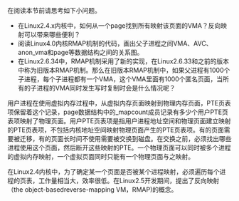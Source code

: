 在阅读本节前请思考如下小问题。

- 在Linux2.4.x内核中，如何从一个page找到所有映射该页面的VMA？反向映射可以带来哪些便利？
- 阅读Linux4.0内核RMAP机制的代码，画出父子进程之间VMA、AVC、anon_vma和page等数据结构之间的关系图。
- 在Linux2.6.34中，RMAP机制采用了新的实现，在Linux2.6.33和之前的版本中称为旧版本RMAP机制。那么在旧版本RMAP机制中，如果父进程有1000个子进程，每个子进程都有一个VMA，这个VMA里面有1000个匿名页面，当所有的子进程的VMA同时发生写时复制时会是什么情况呢？

用户进程在使用虚拟内存过程中，从虚拟内存页面映射到物理内存页面，PTE页表项保留着这个记录，page数据结构中的_mapcount成员记录有多少个用户PTE页表项映射了物理页面。用户PTE页表项是指用户进程地址空间和物理页面建立映射的PTE页表项，不包括内核地址空间映射物理页面产生的PTE页表项。有的页面需要被迁移，有的页面长时间不使用需要被交换到磁盘。在交换之前，必须找出哪些进程使用这个页面，然后断开这些映射的PTE。一个物理页面可以同时被多个进程的虚拟内存映射，一个虚拟页面同时只能有一个物理页面与之映射。

在Linux2.4内核中，为了确定某一个页面是否被某个进程映射，必须遍历每个进程的页表，工作量相当大，效率很低。在Linux2.5开发期间，提出了反向映射（the object-basedreverse-mapping VM，RMAP)的概念。